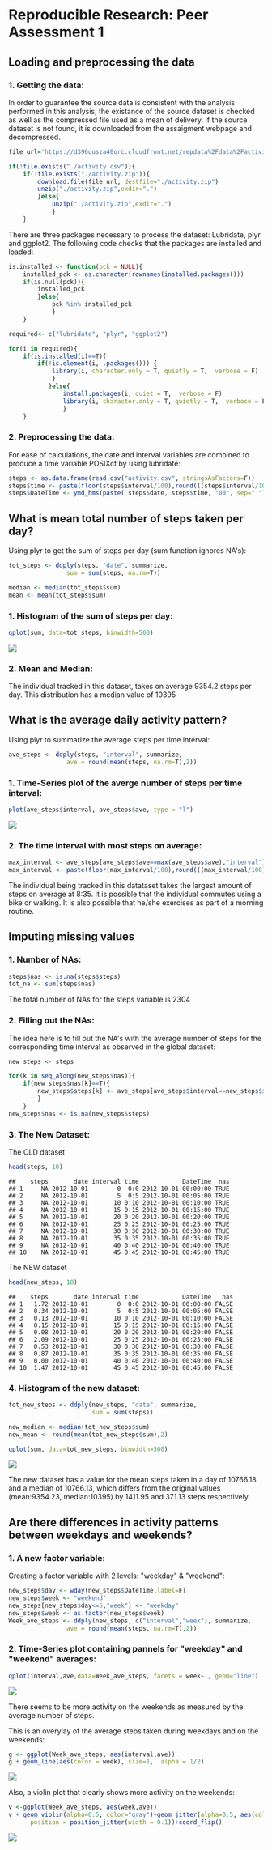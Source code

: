 # Reproducible Research: Peer Assessment 1


## Loading and preprocessing the data
### 1. Getting the data:
In order to guarantee the source data is consistent with the analysis performed in this analysis, the existance of the source dataset is checked as well as the compressed file used as a mean of delivery. If the source dataset is not found, it is downloaded from the assaigment webpage and decompressed.
    

```r
file_url='https://d396qusza40orc.cloudfront.net/repdata%2Fdata%2Factivity.zip'

if(!file.exists("./activity.csv")){    
    if(!file.exists("./activity.zip")){    
        download.file(file_url, destfile="./activity.zip")
        unzip("./activity.zip",exdir=".")  
        }else{    
            unzip("./activity.zip",exdir=".")
            }
    }
```

There are three packages necessary to process the dataset: Lubridate, plyr and ggplot2. The following code checks that the packages are installed and loaded:


```r
is.installed <- function(pck = NULL){  
    installed_pck <- as.character(rownames(installed.packages()))    
    if(is.null(pck)){       
        installed_pck        
        }else{           
            pck %in% installed_pck           
            }
    }

required<- c("lubridate", "plyr", "ggplot2")

for(i in required){
    if(is.installed(i)==T){       
        if(!is.element(i, .packages())) {
            library(i, character.only = T, quietly = T,  verbose = F)
            }
           }else{               
               install.packages(i, quiet = T,  verbose = F)
               library(i, character.only = T, quietly = T,  verbose = F)            
               }
    }
```

### 2. Preprocessing the data:

For ease of calculations, the date and interval variables are combined to produce a time variable POSIXct by using lubridate:
    

```r
steps <- as.data.frame(read.csv("activity.csv", stringsAsFactors=F))
steps$time <- paste(floor(steps$interval/100),round(((steps$interval/100)-floor(steps$interval/100))*100,0),sep=":")
steps$DateTime <- ymd_hms(paste( steps$date, steps$time, "00", sep=" "))
```

## What is mean total number of steps taken per day?

Using plyr to get the sum of steps per day (sum function ignores NA's):


```r
tot_steps <- ddply(steps, "date", summarize,
                sum = sum(steps, na.rm=T))

median <- median(tot_steps$sum)
mean <- mean(tot_steps$sum)
```

### 1. Histogram of the sum of steps per day:

```r
qplot(sum, data=tot_steps, binwidth=500)
```

![](PA1_template_files/figure-html/unnamed-chunk-5-1.png) 

### 2. Mean and Median:

The individual tracked in this dataset, takes on average 9354.2 steps per day. This distribution has a median value of 10395

## What is the average daily activity pattern?

Using plyr to summarize the average steps per time interval:

```r
ave_steps <- ddply(steps, "interval", summarize,
                ave = round(mean(steps, na.rm=T),2))
```

### 1. Time-Series plot of the averge number of steps per time interval: 

```r
plot(ave_steps$interval, ave_steps$ave, type = "l")
```

![](PA1_template_files/figure-html/unnamed-chunk-7-1.png) 

### 2. The time interval with most steps on average:

```r
max_interval <- ave_steps[ave_steps$ave==max(ave_steps$ave),"interval"]
max_interval <- paste(floor(max_interval/100),round(((max_interval/100)-floor(max_interval/100))*100,0), sep=":")
```

The individual being tracked in this datataset takes the largest amount of steps on average at 8:35. It is possible that the individual commutes using a bike or walking. It is also possible that he/she exercises as part of a morning routine.

## Imputing missing values

### 1. Number of NAs:


```r
steps$nas <- is.na(steps$steps)
tot_na <- sum(steps$nas)
```
The total number of NAs for the steps variable is 2304
    
### 2. Filling out the NAs:

The idea here is to fill out the NA's with the average number of steps for the corresponding time interval as observed in the global dataset:

```r
new_steps <- steps

for(k in seq_along(new_steps$nas)){
    if(new_steps$nas[k]==T){
        new_steps$steps[k] <- ave_steps[ave_steps$interval==new_steps$interval[k],"ave"]
        }
    }
new_steps$nas <- is.na(new_steps$steps)
```

### 3. The New Dataset:

The OLD dataset

```r
head(steps, 10)
```

```
##    steps       date interval time            DateTime  nas
## 1     NA 2012-10-01        0  0:0 2012-10-01 00:00:00 TRUE
## 2     NA 2012-10-01        5  0:5 2012-10-01 00:05:00 TRUE
## 3     NA 2012-10-01       10 0:10 2012-10-01 00:10:00 TRUE
## 4     NA 2012-10-01       15 0:15 2012-10-01 00:15:00 TRUE
## 5     NA 2012-10-01       20 0:20 2012-10-01 00:20:00 TRUE
## 6     NA 2012-10-01       25 0:25 2012-10-01 00:25:00 TRUE
## 7     NA 2012-10-01       30 0:30 2012-10-01 00:30:00 TRUE
## 8     NA 2012-10-01       35 0:35 2012-10-01 00:35:00 TRUE
## 9     NA 2012-10-01       40 0:40 2012-10-01 00:40:00 TRUE
## 10    NA 2012-10-01       45 0:45 2012-10-01 00:45:00 TRUE
```

The NEW dataset

```r
head(new_steps, 10)
```

```
##    steps       date interval time            DateTime   nas
## 1   1.72 2012-10-01        0  0:0 2012-10-01 00:00:00 FALSE
## 2   0.34 2012-10-01        5  0:5 2012-10-01 00:05:00 FALSE
## 3   0.13 2012-10-01       10 0:10 2012-10-01 00:10:00 FALSE
## 4   0.15 2012-10-01       15 0:15 2012-10-01 00:15:00 FALSE
## 5   0.08 2012-10-01       20 0:20 2012-10-01 00:20:00 FALSE
## 6   2.09 2012-10-01       25 0:25 2012-10-01 00:25:00 FALSE
## 7   0.53 2012-10-01       30 0:30 2012-10-01 00:30:00 FALSE
## 8   0.87 2012-10-01       35 0:35 2012-10-01 00:35:00 FALSE
## 9   0.00 2012-10-01       40 0:40 2012-10-01 00:40:00 FALSE
## 10  1.47 2012-10-01       45 0:45 2012-10-01 00:45:00 FALSE
```

### 4. Histogram of the new dataset:

```r
tot_new_steps <- ddply(new_steps, "date", summarize,
                       sum = sum(steps))

new_median <- median(tot_new_steps$sum)
new_mean <- round(mean(tot_new_steps$sum),2)

qplot(sum, data=tot_new_steps, binwidth=500)
```

![](PA1_template_files/figure-html/unnamed-chunk-13-1.png) 

The new dataset has a value for the mean steps taken in a day of 10766.18 and a median of 10766.13, which differs from the original values (mean:9354.23, median:10395) by 1411.95 and 371.13 steps respectively.
    
## Are there differences in activity patterns between weekdays and weekends?

### 1. A new factor variable:

Creating a factor variable with 2 levels: "weekday" & "weekend":

```r
new_steps$day <- wday(new_steps$DateTime,label=F)
new_steps$week <- "weekend"
new_steps[new_steps$day<=5,"week"] <- "weekday"
new_steps$week <- as.factor(new_steps$week)
Week_ave_steps <- ddply(new_steps, c("interval","week"), summarize,
                ave = round(mean(steps, na.rm=T),2))
```

### 2. Time-Series plot containing pannels for "weekday" and "weekend" averages:

```r
qplot(interval,ave,data=Week_ave_steps, facets = week~., geom="line")
```

![](PA1_template_files/figure-html/unnamed-chunk-15-1.png) 

There seems to be more activity on the weekends as measured by the average number of steps.

This is an overylay of the average steps taken during weekdays and on the weekends:

```r
g <- ggplot(Week_ave_steps, aes(interval,ave))
g + geom_line(aes(color = week), size=1,  alpha = 1/2)
```

![](PA1_template_files/figure-html/unnamed-chunk-16-1.png) 

Also, a violin plot that clearly shows more activity on the weekends:

```r
v <-ggplot(Week_ave_steps, aes(week,ave))
v + geom_violin(alpha=0.5, color="gray")+geom_jitter(alpha=0.5, aes(color=week),
      position = position_jitter(width = 0.1))+coord_flip()
```

![](PA1_template_files/figure-html/unnamed-chunk-17-1.png) 

